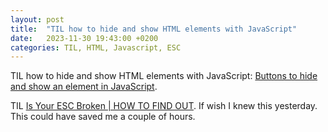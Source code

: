 ```yaml
---
layout: post
title:  "TIL how to hide and show HTML elements with JavaScript"
date:   2023-11-30 19:43:00 +0200
categories: TIL, HTML, Javascript, ESC
---
```

TIL how to hide and show HTML elements with JavaScript: [Buttons to hide and show an element in JavaScript](https://code.mu/en/javascript/book/prime/dom/practice/hide-show-button/).

TIL [Is Your ESC Broken \| HOW TO FIND OUT](https://www.youtube.com/watch?v=NW4a3AnraVk). If wish I knew this yesterday. This could have saved me a couple of hours.
